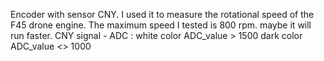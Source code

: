 Encoder with sensor CNY. 
I used it to measure the rotational speed of the F45 drone engine. The maximum speed I tested is 800 rpm. maybe it will run faster.
CNY signal - ADC : white color ADC_value > 1500 
                dark color ADC_value <> 1000 
                
                    